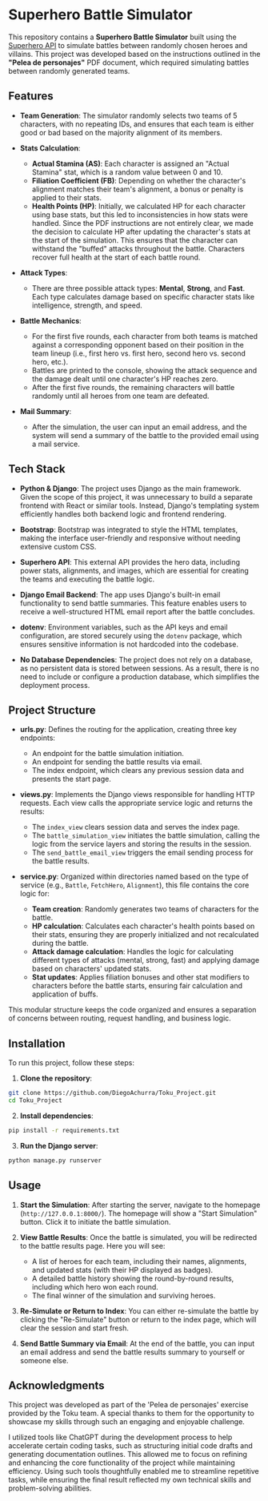 # Superhero Battle Simulator

This repository contains a **Superhero Battle Simulator** built using the [Superhero API](https://www.superheroapi.com/) to simulate battles between randomly chosen heroes and villains. This project was developed based on the instructions outlined in the **"Pelea de personajes"** PDF document, which required simulating battles between randomly generated teams.

## Features

- **Team Generation**: The simulator randomly selects two teams of 5 characters, with no repeating IDs, and ensures that each team is either good or bad based on the majority alignment of its members.
  
- **Stats Calculation**:
  - **Actual Stamina (AS)**: Each character is assigned an "Actual Stamina" stat, which is a random value between 0 and 10.
  - **Filiation Coefficient (FB)**: Depending on whether the character's alignment matches their team's alignment, a bonus or penalty is applied to their stats.
  - **Health Points (HP)**: Initially, we calculated HP for each character using base stats, but this led to inconsistencies in how stats were handled. Since the PDF instructions are not entirely clear, we made the decision to calculate HP after updating the character's stats at the start of the simulation. This ensures that the character can withstand the "buffed" attacks throughout the battle. Characters recover full health at the start of each battle round.
  
- **Attack Types**:
  - There are three possible attack types: **Mental**, **Strong**, and **Fast**. Each type calculates damage based on specific character stats like intelligence, strength, and speed.
  
- **Battle Mechanics**:
  - For the first five rounds, each character from both teams is matched against a corresponding opponent based on their position in the team lineup (i.e., first hero vs. first hero, second hero vs. second hero, etc.).
  - Battles are printed to the console, showing the attack sequence and the damage dealt until one character's HP reaches zero.
  - After the first five rounds, the remaining characters will battle randomly until all heroes from one team are defeated.
  
  
- **Mail Summary**:
  - After the simulation, the user can input an email address, and the system will send a summary of the battle to the provided email using a mail service.

## Tech Stack

- **Python & Django**: The project uses Django as the main framework. Given the scope of this project, it was unnecessary to build a separate frontend with React or similar tools. Instead, Django's templating system efficiently handles both backend logic and frontend rendering.

- **Bootstrap**: Bootstrap was integrated to style the HTML templates, making the interface user-friendly and responsive without needing extensive custom CSS.

- **Superhero API**: This external API provides the hero data, including power stats, alignments, and images, which are essential for creating the teams and executing the battle logic.

- **Django Email Backend**: The app uses Django's built-in email functionality to send battle summaries. This feature enables users to receive a well-structured HTML email report after the battle concludes.

- **dotenv**: Environment variables, such as the API keys and email configuration, are stored securely using the `dotenv` package, which ensures sensitive information is not hardcoded into the codebase.

- **No Database Dependencies**: The project does not rely on a database, as no persistent data is stored between sessions. As a result, there is no need to include or configure a production database, which simplifies the deployment process.

## Project Structure

- **urls.py**: Defines the routing for the application, creating three key endpoints:
  - An endpoint for the battle simulation initiation.
  - An endpoint for sending the battle results via email.
  - The index endpoint, which clears any previous session data and presents the start page.

- **views.py**: Implements the Django views responsible for handling HTTP requests. Each view calls the appropriate service logic and returns the results:
  - The `index_view` clears session data and serves the index page.
  - The `battle_simulation_view` initiates the battle simulation, calling the logic from the service layers and storing the results in the session.
  - The `send_battle_email_view` triggers the email sending process for the battle results.

- **service.py**: Organized within directories named based on the type of service (e.g., `Battle`, `FetchHero`, `Alignment`), this file contains the core logic for:
  - **Team creation**: Randomly generates two teams of characters for the battle.
  - **HP calculation**: Calculates each character's health points based on their stats, ensuring they are properly initialized and not recalculated during the battle.
  - **Attack damage calculation**: Handles the logic for calculating different types of attacks (mental, strong, fast) and applying damage based on characters' updated stats.
  - **Stat updates**: Applies filiation bonuses and other stat modifiers to characters before the battle starts, ensuring fair calculation and application of buffs.

This modular structure keeps the code organized and ensures a separation of concerns between routing, request handling, and business logic.

## Installation

To run this project, follow these steps:

1. **Clone the repository**:

```bash
git clone https://github.com/DiegoAchurra/Toku_Project.git
cd Toku_Project
```

2. **Install dependencies**:

```bash
pip install -r requirements.txt
```

3. **Run the Django server**:

```bash
python manage.py runserver
```

## Usage

1. **Start the Simulation**: After starting the server, navigate to the homepage (`http://127.0.0.1:8000/`). The homepage will show a "Start Simulation" button. Click it to initiate the battle simulation.

2. **View Battle Results**: Once the battle is simulated, you will be redirected to the battle results page. Here you will see:
   - A list of heroes for each team, including their names, alignments, and updated stats (with their HP displayed as badges).
   - A detailed battle history showing the round-by-round results, including which hero won each round.
   - The final winner of the simulation and surviving heroes.

3. **Re-Simulate or Return to Index**: You can either re-simulate the battle by clicking the "Re-Simulate" button or return to the index page, which will clear the session and start fresh.

4. **Send Battle Summary via Email**: At the end of the battle, you can input an email address and send the battle results summary to yourself or someone else.

## Acknowledgments

This project was developed as part of the 'Pelea de personajes' exercise provided by the Toku team. A special thanks to them for the opportunity to showcase my skills through such an engaging and enjoyable challenge.

I utilized tools like ChatGPT during the development process to help accelerate certain coding tasks, such as structuring initial code drafts and generating documentation outlines. This allowed me to focus on refining and enhancing the core functionality of the project while maintaining efficiency. Using such tools thoughtfully enabled me to streamline repetitive tasks, while ensuring the final result reflected my own technical skills and problem-solving abilities.
